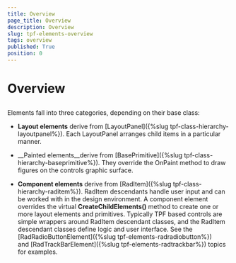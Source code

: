 ```yaml
---
title: Overview
page_title: Overview
description: Overview
slug: tpf-elements-overview
tags: overview
published: True
position: 0
---
```


# Overview



## 

Elements fall into three categories, depending on their base class:

* __Layout elements__ derive from [LayoutPanel]({%slug tpf-class-hierarchy-layoutpanel%}). Each LayoutPanel arranges child items in a particular manner.

* __Painted elements__derive from [BasePrimitive]({%slug tpf-class-hierarchy-baseprimitive%}). They override the OnPaint method to draw figures on the controls graphic surface.

* __Component elements__ derive from [RadItem]({%slug tpf-class-hierarchy-raditem%}). RadItem descendants handle user input and can be worked with in the design environment. A component element overrides the virtual __CreateChildElements()__ method to create one or more layout elements and primitives. Typically TPF based controls are simple wrappers around RadItem descendant classes, and the RadItem descendant classes define logic and user interface. See the [RadRadioButtonElement]({%slug tpf-elements-radradiobutton%}) and [RadTrackBarElement]({%slug tpf-elements-radtrackbar%}) topics for examples.
